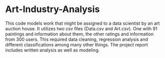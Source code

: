 # Art-Industry-Analysis
This code models work that might be assigned to a data scientist by an art auction house. It utilizes two csv files (Data.csv and Art.csv). One with 91 paintings and information about them, the other ratings and information from 300 users. This required data cleaning, regression analysis and different classifications among many other things. The project report includes written analysis as well as modeling.  
